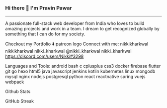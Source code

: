 ### Hi there 👋 I'm Pravin Pawar

<hr/>


A passionate full-stack web developer from India who loves to build amazing projects and work in a team.
I dream to get recognized globally by something that I can do for my society.


Checkout my Portfolio ⬇️
patreon logo
Connect with me:
nikkikharkwal nikkikharkwal nikki_kharkwal @nikki_kharkwal <nikkikhtrpg> nikki_kharkwal https://discord.com/users/Nikki#3298

Languages and Tools:
android bash c cplusplus css3 docker firebase flutter git go hexo html5 java javascript jenkins kotlin kubernetes linux mongodb mysql nginx nodejs postgresql python react reactnative spring vuejs webpack



Github Stats

GitHub Streak
<!--
**Pravin7038/Pravin7038** is a ✨ _special_ ✨ repository because its `README.md` (this file) appears on your GitHub profile.

Here are some ideas to get you started:

- 🔭 I’m currently working on ...
- 🌱 I’m currently learning ...
- 👯 I’m looking to collaborate on ...
- 🤔 I’m looking for help with ...
- 💬 Ask me about ...
- 📫 How to reach me: ...
- 😄 Pronouns: ...
- ⚡ Fun fact: ...
-->
